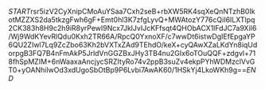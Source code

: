 $START$rsr5izV2CyXnipCMoAuYSaa7Cxh2seB+rbXW5RK4sqXeQnNTzhB0IkotMZZXS2da5tkzgFwh6gF+Emt0hl3K7zfgLyvQ+MWAtozY776cQiI6ILXTlpq2CK383h8H9c2h9iR8yrPewI9Ncx7JklJvIJcKFfsqt4QHObACX1lFdJC7a9XiI6/Wj9WdKYevRlQdu0Kxh2TR66A/RpcQ0YxnoXF/c7wwDt6istwDgIEfEpgaYP6QU2ZIwl7Lq9ZcZbo63Kh2bVXTxZAd9TEhdO/keX+cyQAwXZaLKdYn8iqUdorpgB3FQ7B4nFmAkP5JrldVnGGZBxJHy3TB4nu2GIx6oTOuQQF+zdgvl+718fhSpMZIM+6nWaaxaAncjycSRZItyRo74v2ppB3suZv4ekpPYhWDMzclVvGT0+yOANhilwOd3xdUgoSbOtBp9P6Lvbi7AwAK60/1HSkYj4LkoWKh9g==$END$